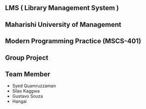 LMS ( Library Management System )
------------------------------------
Maharishi University of Management
-----------------------------------------
Modern Programming Practice (MSCS-401)
-----------------------------------------
Group Project
-----------------------------------------
Team Member
----------------------------------------
* Syed Quamruzzaman
* Silas Kaggwa
* Gustavo Souza
* Hangai